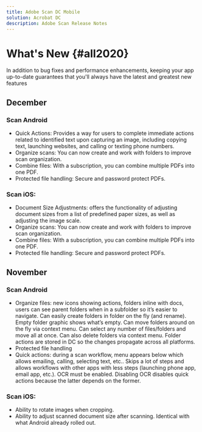 ```yaml
---
title: Adobe Scan DC Mobile
solution: Acrobat DC
description: Adobe Scan Release Notes
---
```


# What's New {#all2020}

In addition to bug fixes and performance enhancements, keeping your app up-to-date guarantees that you'll always have the latest and greatest new features

## December

### Scan Android 

* Quick Actions: Provides a way for users to complete immediate actions related to identified text upon capturing an image, including copying text, launching websites, and calling or texting phone numbers.
* Organize scans: You can now create and work with folders to improve scan organization.
* Combine files: With a subscription, you can combine multiple PDFs into one PDF.
* Protected file handling: Secure and password protect PDFs.

### Scan iOS: 

* Document Size Adjustments: offers the functionality of adjusting document sizes from a list of predefined paper sizes, as well as adjusting the image scale.
* Organize scans: You can now create and work with folders to improve scan organization.
* Combine files: With a subscription, you can combine multiple PDFs into one PDF.
* Protected file handling: Secure and password protect PDFs.


## November

### Scan Android 

* Organize files: new icons showing actions, folders inline with docs, users can see parent folders when in a subfolder so it’s easier to navigate. Can easily create folders in folder on the fly (and rename). Empty folder graphic shows what’s empty. Can move folders around on the fly via context menu. Can select any number of files/folders and move all at once. Can also delete folders via context menu. Folder actions are stored in DC so the changes propagate across all platforms. 
* Protected file handling
* Quick actions: during a scan workflow, menu appears below which allows emailing, calling, selecting text, etc.. Skips a lot of steps and allows workflows with other apps with less steps (launching phone app, email app, etc.). OCR must be enabled. Disabling OCR disables quick actions because the latter depends on the former. 
  
### Scan iOS: 

* Ability to rotate images when cropping. 
* Ability to adjust scanned document size after scanning. Identical with what Android already rolled out. 

